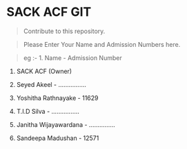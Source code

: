# SACK ACF GIT

> Contribute to this repository.


> Please Enter Your Name and Admission Numbers here.

> eg :- 1. Name - Admission Number
 
1. SACK ACF (Owner)

2. Seyed Akeel - ................

3. Yoshitha Rathnayake - 11629

4. T.I.D Silva - ................

5. Janitha Wijayawardana - ...............

6. Sandeepa Madushan - 12571
